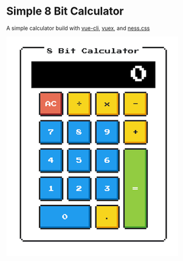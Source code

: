 # Simple 8 Bit Calculator
A simple calculator build with [vue-cli](https://cli.vuejs.org/), [vuex](https://vuex.vuejs.org/), and [ness.css](https://nostalgic-css.github.io/NES.css/)

![screen-shot](https://github.com/jamie-fernandez/simple-8-bit-calculator/blob/master/screen-shot.png)
